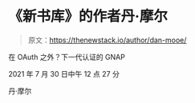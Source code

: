 # 《新书库》的作者丹·摩尔

> 原文：<https://thenewstack.io/author/dan-mooe/>

在 OAuth 之外？下一代认证的 GNAP

2021 年 7 月 30 日中午 12 点 27 分

丹·摩尔